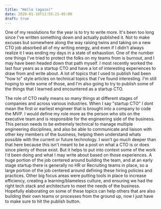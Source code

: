 ```yaml
---
title: "Hello (again)"
date: 2020-01-16T11:55:21-05:00
draft: true 
---
```


One of my resolutions for the year is to try to write more. It's been too long since I've written something down and actually published it. Not to make excuses but somewhere along the way raising twins and taking on a new CTO job absorbed all of my writing energy, and even if I didn't always realize it I was ending my days in a state of exhaustion. One of the number one things I've tried to protect the folks on my teams from is burnout, and I may have been headed down that path myself. I most recently worked the last four years as a startup CTO and have a lot of interesting experiences to draw from and write about. A lot of topics that I used to publish had been "how to" style articles on technical topics that I've found interesting. I'm still hoping to write some of those, and I'm also going to try to publish some of the things that I learned and encountered as a startup CTO.

The role of CTO really means so many things at different stages of companies and across various industries. When I say "startup CTO" I dont mean the first or earliest engineer that is brought into a company to code the MVP. I would define my role more as the person who sits on the executive team and is responsible for the engineering side of the business. This person needs to be extremely technical to manage multiple engineering disciplines, and also be able to communicate and liaison with other key members of the business, helping them understand whats possible with the current or future technology. I won't go much deeper than that here because this isn't meant to be a post on what a CTO is or does since plenty of those exist. But it helps to put into context some of the work I'd been doing and what I may write about based on those experiences. A huge portion of the job centered around building the team, and at an early stage startup there is generally no HR or Recruiting teams in place, so a large portion of the job centered around defining these hiring policies and practices. Other big focus areas were putting tools in place to increase efficiency, creating a learning/blameless culture, and ensuring we had the right tech stack and architecture to meet the needs of the business. Hopefully elaborating on some of these topics can help others that are also building their own teams or processes from the ground up, now I just have to make sure to hit the publish button.
